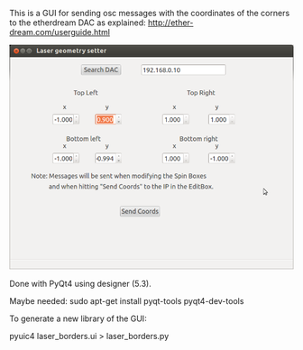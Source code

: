 This is a GUI for sending osc messages with the coordinates of the corners to the
etherdream DAC as explained: http://ether-dream.com/userguide.html

![GUI screenshot](https://raw.githubusercontent.com/awesomebytes/etherdream_tools/master/laser_geom_tool/GUI_screenshot.png "GUI PyQt4 screenshot")

Done with PyQt4 using designer (5.3).

Maybe needed:
sudo apt-get install pyqt-tools pyqt4-dev-tools

To generate a new library of the GUI:

pyuic4 laser_borders.ui > laser_borders.py

